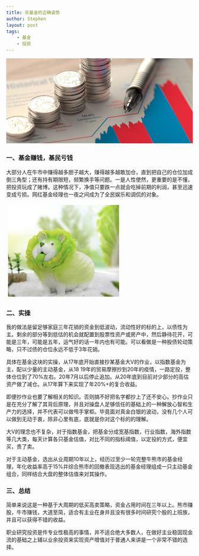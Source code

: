 ```yaml
---
title: 买基金的正确姿势
author: Stephen
layout: post
tags:
    - 基金
    - 投资
---
```


<img src="/assets/imgs/Betterment-Mutual-Funds.jpeg" alt="howtobuyfund" class="headimg"/>

### 一、基金赚钱，基民亏钱 

大部分人在牛市中赚得越多胆子越大，赚得越多越敢加仓，直到把自己的仓位加成倒三角型；还有持有期限短，频繁换手等问题。一是人性使然，更重要的是不懂，把投资玩成了赌博。这种情况下，净值只要跌一点就会吃掉前期的利润，甚至迅速变成亏损。网红基金经理也一夜之间成为了全民娱乐和调侃的对象。

<!--more-->


<img src="/assets/imgs/caidog.png" alt="菜狗" width="300"  hspace="5" vspace="5"/>



### 二、实操



我的做法是留足够家庭三年花销的资金到低波动，流动性好的标的上，以债性为主。剩余的部分等到低估的机会就配置到股票性资产或房产中，然后静待花开，可能是三年，可能是五年，运气好的话一年内也有可能。可以看做是一种股债轮动策略，只不过债的仓位永远不低于3年花销。



具体在基金这块的实操，从17年底开始直接抄某基金大V的作业，以指数基金为主，配以少量的主动基金，从18 19年的贸易摩擦抄到20年的疫情，一路定投，整体仓位到了70%左右。20年7月以后停止追加。从20年底到目前对少部分的高估资产做了减仓。从17年算下来实现了年20%+的复合收益。



即便抄作业也要了解相关的知识。否则搞不好把名字都抄上了还不安心。抄作业只是在充分了解了其背后原理，并且对操盘人足够信任的基础上的一种解放心智和生产力的选择，并不代表可以做甩手掌柜。毕竟面对真金白银的波动，没有几个人可以做到无动于衷，除非心里有底，底就是你对这个标的的理解。



大V的理念也不复杂，对于指数基金，把基金分成宽基指数，行业指数，海外指数等几大类，每天计算各只基金估值，对比不同的指标阈值，以定投的方式，便宜买，贵了卖。



对于主动基金，选出从业周期10年以上，经历过至少一轮完整牛熊市的基金经理，年化收益率高于15%并综合熊市的回撤表现选出的基金经理组成一只主动基金组合，同样结合大盘的整体估值来对其操作。



### 三、总结



简单来说这是一种基于大周期的低买高卖策略，资金占用时间在三年以上。熊市赚股，牛市赚钱，大道至简，适合有主业在身并且没有很多时间研究个股的上班族，并且可以获得不错的收益。



职业研究投资是件专业性极高的事情，并不适合绝大多数人，在做好主业稳固现金流的基础之上辅以业余投资来实现资产增值对于普通人来讲是一个非常不错的选择。
